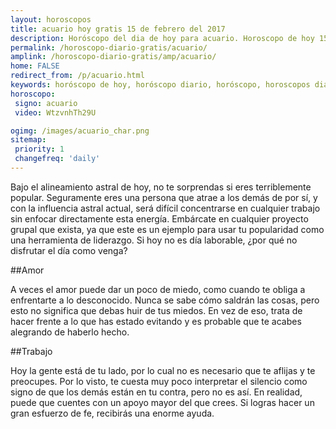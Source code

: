 ```yaml
---
layout: horoscopos
title: acuario hoy gratis 15 de febrero del 2017 
description: Horóscopo del dia de hoy para acuario. Horoscopo de hoy 15 de febrero del 2017. Las predicciones de amor, trabajo, vida personal gratis.
permalink: /horoscopo-diario-gratis/acuario/
amplink: /horoscopo-diario-gratis/amp/acuario/
home: FALSE
redirect_from: /p/acuario.html
keywords: horóscopo de hoy, horóscopo diario, horóscopo, horoscopos diarios gratis del dia de hoy, horóscopo diario gratis,horóscopo 2017, horóscopo esperanza gracia, horoscopo acuario hoy, horoscop, horóscopos gratis, horoscopo acuario, horoscopo acuario 2017, Tarot, Astrologia, Zodíaco, acuario, horoscopo gratis
horoscopo:
 signo: acuario
 video: WtzvnhTh29U

ogimg: /images/acuario_char.png
sitemap:
 priority: 1
 changefreq: 'daily'
---
```



Bajo el alineamiento astral de hoy, no te sorprendas si eres terriblemente popular. Seguramente eres una persona que atrae a los demás de por sí, y con la influencia astral actual, será difícil concentrarse en cualquier trabajo sin enfocar directamente esta energía. Embárcate en cualquier proyecto grupal que exista, ya que este es un ejemplo para usar tu popularidad como una herramienta de liderazgo. Si hoy no es día laborable, ¿por qué no disfrutar el día como venga?

##Amor

A veces el amor puede dar un poco de miedo, como cuando te obliga a enfrentarte a lo desconocido. Nunca se sabe cómo saldrán las cosas, pero esto no significa que debas huir de tus miedos. En vez de eso, trata de hacer frente a lo que has estado evitando y es probable que te acabes alegrando de haberlo hecho.

##Trabajo

Hoy la gente está de tu lado, por lo cual no es necesario que te aflijas y te preocupes. Por lo visto, te cuesta muy poco interpretar el silencio como signo de que los demás están en tu contra, pero no es así. En realidad, puede que cuentes con un apoyo mayor del que crees. Si logras hacer un gran esfuerzo de fe, recibirás una enorme ayuda.